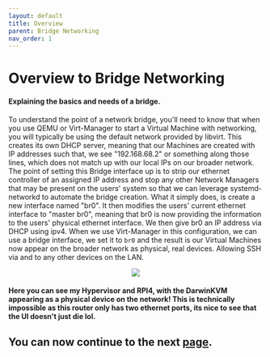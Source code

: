 ```yaml
---
layout: default
title: Overview
parent: Bridge Networking
nav_order: 1
---
```


# Overview to Bridge Networking
#### Explaining the basics and needs of a bridge.

To understand the point of a network bridge, you'll need to know that when you use QEMU or Virt-Manager to start a Virtual Machine with networking, you will typically be using the default network provided by libvirt. This creates its own DHCP server, meaning that our Machines are created with IP addresses such that, we see "192.168.68.2" or something along those lines, which does not match up with our local IPs on our broader network. The point of setting this Bridge interface up is to strip our ethernet controller of an assigned IP address and stop any other Network Managers that may be present on the users' system so that we can leverage systemd-networkd to automate the bridge creation. What it simply does, is create a new interface named "br0". It then modifies the users' current ethernet interface to "master br0", meaning that br0 is now providing the information to the users' physical ethernet interface. We then give br0 an IP address via DHCP using ipv4. When we use Virt-Manager in this configuration, we can use a bridge interface, we set it to ``br0`` and the result is our Virtual Machines now appear on the broader network as physical, real devices. Allowing SSH via and to any other devices on the LAN.

<p align="center">
  <img src="../../../assets/BridgeNetworkingRouterDash.png">
</p>

#### Here you can see my Hypervisor and RPI4, with the DarwinKVM appearing as a physical device on the network! This is technically impossible as this router only has two ethernet ports, its nice to see that the UI doesn't just die lol.

## You can now continue to the next <a href="../02-DisablingNetworkManager">page</a>.
